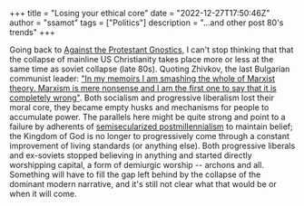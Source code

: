 +++
title = "Losing your ethical core"
date = "2022-12-27T17:50:46Z"
author = "ssamot"
tags = ["Politics"]
description = "...and other post 80's trends"
+++


Going back to [Against the Protestant Gnostics](https://global.oup.com/academic/product/against-the-protestant-gnostics-9780195084368), I can't stop thinking that that the collapse of mainline US Christianity takes place more or less at the same time as soviet collapse (late 80s). Quoting Zhivkov, the last Bulgarian communist leader: ["In my memoirs I am smashing the whole of Marxist theory. Marxism is mere nonsense and I am the first one to say that it is completely wrong"](https://www.irishtimes.com/news/marxism-is-bunk-says-exdictator-1.90868). Both socialism and progressive liberalism lost their moral core, they became empty husks and mechanisms for people to accumulate power. The parallels here might be quite strong and point to a failure by adherents of [semisecularized postmillennialism](https://www.jstor.org/stable/2711630) to maintain belief; the Kingdom of God is no longer to progressively come through a constant improvement of living standards (or anything else). Both progressive liberals and ex-soviets stopped believing in anything and started directly worshipping capital, a form of demiurgic worship -- archons and all. Something will have to fill the gap left behind by the collapse of the dominant modern narrative, and it's still not clear what that would be or when it will come.   